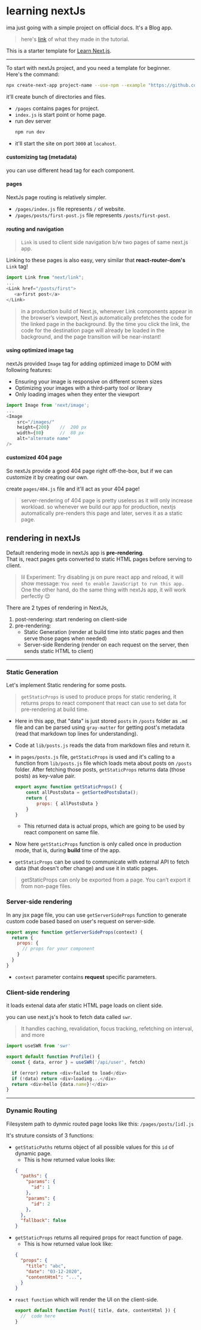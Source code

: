 #   learning nextJs

ima just going with a simple project on official docs. It's a Blog app.

>   here's [link](https://next-learn-starter.vercel.app) of what they made in the tutorial.

This is a starter template for [Learn Next.js](https://nextjs.org/learn).

----

To start with nextJs project, and you need a template for beginner.   
Here's the command:

```bash
npx create-next-app project-name --use-npm --example "https://github.com/vercel/next-learn/tree/master/basics/learn-starter"
```

it'll create bunch of directories and files.

*   `/pages` contains pages for project.
*   `index.js` is start point or home page.
*   run dev server
    ```sh
    npm run dev
    ```
*   it'll start the site on port `3000` at `locahost`.

#### customizing <head> tag (metadata)

you can use different head tag for each component.



#### pages

NextJs page routing is relatively simpler.

*   `/pages/index.js` file represents `/` of website.
*   `/pages/posts/first-post.js` file represents `/posts/first-post`.

#### routing and navigation

>   `Link` is used to client side navigation b/w two pages of same next.js app.

Linking to these pages is also easy, very similar that **react-router-dom's** `Link` tag!

```js
import Link from "next/link";
...
<Link href="/posts/first">
   <a>first post</a>
</Link>
```

>   in a production build of Next.js, whenever Link components appear in the browser’s viewport, Next.js automatically prefetches the code for the linked page in the background. By the time you click the link, the code for the destination page will already be loaded in the background, and the page transition will be near-instant!


#### using optimized image tag

nextJs provided `Image` tag for adding optimized image to DOM with following features:

*   Ensuring your image is responsive on different screen sizes
*   Optimizing your images with a third-party tool or library
*   Only loading images when they enter the viewport

```js
import Image from 'next/image';
...
<Image
    src="/images/"
    height={200}    //  200 px
    width={80}      //  80 px
    alt="alternate name"
/>
```

#### customized 404 page

So nextJs provide a good 404 page right off-the-box, but if we can customize it by creating our own.

create `pages/404.js` file and it'll act as your 404 page!

>   server-rendering of 404 page is pretty useless as it will only increase workload. so 
    whenever we build our app for production, nextjs automatically pre-renders this page and later, serves it as a static page.

## rendering in nextJs

Default rendering mode in nextJs app is **pre-rendering**.  
That is, react pages gets converted to static HTML pages before serving to client.

>   lil Experiment: Try disabling js on pure react app and reload, it will show message: `You need to enable JavaScript to run this app.`
    One the other hand, do the same thing with nextJs app, it will work perfectly 😌


There are 2 types of rendering in NextJs, 
1.  post-rendering: start rendering on client-side
2.  pre-rendering: 
    *   Static Generation (render at build time into static pages and then serve those pages when needed)
    *   Server-side Rendering (render on each request on the server, then sends static HTML to client)

----

### Static Generation

Let's implement Static rendering for some posts.

>   `getStaticProps` is used to produce props for static rendering, it returns props to react component that react can use to set data for pre-rendering at build time.   

*   Here in this app, that "data" is just stored `posts` in `/posts` folder as `.md` file and can be parsed using `gray-matter` for getting post's metadata (read that markdown top lines for understanding).  

*   Code at `lib/posts.js` reads the data from markdown files and return it. 

*   in `pages/posts.js` file, `getStaticProps` is used and it's calling to a function from `lib/posts.js` file which loads meta about posts on `/posts` folder. After fetching those posts, `getStaticProps` returns data (those posts) as key-value pair.
    ```js
    export async function getStaticProps() {
        const allPostsData = getSortedPostsData();
        return {
            props: { allPostsData }
        }
    }
    ```

    *   This returned data is actual props, which are going to be used by react component on same file.

*   Now here `getStaticProps` function is only called once in production mode, that is, during **build** time of the app.    

*	`getStaticProps` can be used to communicate with external API to fetch data (that doesn't ofter change) and use it in static pages.

>   getStaticProps can only be exported from a page. You can’t export it from non-page files.

### Server-side rendering

In any jsx page file, you can use `getServerSideProps` function to generate custom code based based on user's request on server-side.

```js
export async function getServerSideProps(context) {
  return {
    props: {
      // props for your component
    }
  }
}
```

*   `context` parameter contains **request** specific parameters.

### Client-side rendering

it loads extenal data afer static HTML page loads on client side. 

you can use next.js's hook to fetch data called `swr`.   

> It handles caching, revalidation, focus tracking, refetching on interval, and more

```js
import useSWR from 'swr'

export default function Profile() {
  const { data, error } = useSWR('/api/user', fetch)

  if (error) return <div>failed to load</div>
  if (!data) return <div>loading...</div>
  return <div>hello {data.name}!</div>
}
```

---

### Dynamic Routing

Filesystem path to dynmic routed page looks like this: `/pages/posts/[id].js`

It's struture consists of 3 functions:  
* `getStaticPaths` returns object of all possible values for this `id` of dynamic page.
  * This is how returned value looks like:
  ```json
  {
    "paths": {
      "params": {
        "id": 1
      },
      "params": {
        "id": 2
      },
    },
    "fallback": false
  }
  ```
* `getStaticProps` returns all required props for react function of page.
  * This is how returned value look like:
  ```json
  {
    "props": {
      "title": "abc",
      "date": "03-12-2020",
      "contentHtml": "...",
    }
  }
  ```
* `react function` which will render the UI on the client-side.
  ```js
  export default function Post({ title, date, contentHtml }) {
    //  code here
  }
  ```
